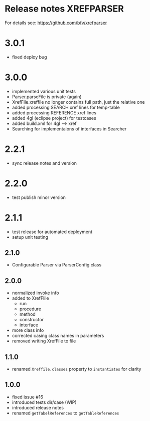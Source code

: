 # Release notes XREFPARSER
For details see: https://github.com/bfv/xrefparser

# 3.0.1
- fixed deploy bug

# 3.0.0
- implemented various unit tests
- Parser.parseFile is private (again)
- XrefFile.xreffile no longer contains full path, just the relative one
- added processing SEARCH xref lines for temp-table
- added processing REFERENCE xref lines
- added 4gl (eclipse project) for testcases
- added build.xml for 4gl --> xref
- Searching for implementaions of interfaces in Searcher

# 2.2.1
- sync release notes and version

# 2.2.0
- test publish minor version

# 2.1.1
- test release for automated deployment
- setup unit testing

## 2.1.0
- Configurable Parser via ParserConfig class

## 2.0.0
- normalized invoke info
- added to XrefFlile
  - run
  - procedure
  - method
  - constructor
  - interface
- more class info
- corrected casing class names in parameters
- removed writing XrefFile to file

## 1.1.0
- renamed `Xreffile.classes` property to `instantiates` for clarity

## 1.0.0
- fixed issue #16
- introduced tests dir/case (WIP)
- introduced release notes
- renamed `getTabelReferences` to `getTableReferences`